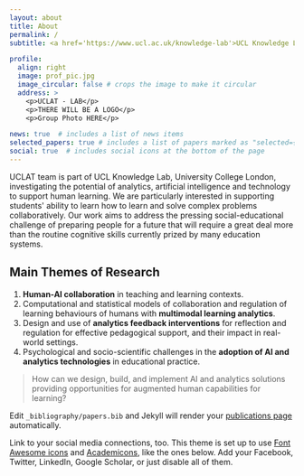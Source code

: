 ```yaml
---
layout: about
title: About
permalink: /
subtitle: <a href='https://www.ucl.ac.uk/knowledge-lab'>UCL Knowledge Lab</a>

profile:
  align: right
  image: prof_pic.jpg
  image_circular: false # crops the image to make it circular
  address: >
    <p>UCLAT - LAB</p>
    <p>THERE WILL BE A LOGO</p>
    <p>Group Photo HERE</p>

news: true  # includes a list of news items
selected_papers: true # includes a list of papers marked as "selected={true}"
social: true  # includes social icons at the bottom of the page
---
```


UCLAT team is part of UCL Knowledge Lab, University College London, investigating the potential of analytics, artificial intelligence and technology to support human learning. We are particularly interested in supporting students' ability to learn how to learn and solve complex problems collaboratively.  Our work aims to address the pressing social-educational challenge of preparing people for a future that will require a great deal more than the routine cognitive skills currently prized by many education systems.

## Main Themes of Research

1. **Human-AI collaboration** in teaching and learning contexts.
2. Computational and statistical models of collaboration and regulation of learning behaviours of humans with **multimodal learning analytics**.
3. Design and use of **analytics feedback interventions** for reflection and regulation for effective pedagogical support, and their impact in real-world settings. 
4. Psychological and socio-scientific challenges in the **adoption of AI and analytics technologies** in educational practice.



> How can we design, build, and implement AI and analytics solutions providing opportunities for augmented human capabilities for learning? 

Edit `_bibliography/papers.bib` and Jekyll will render your [publications page](/al-folio/publications/) automatically.

Link to your social media connections, too. This theme is set up to use [Font Awesome icons](http://fortawesome.github.io/Font-Awesome/) and [Academicons](https://jpswalsh.github.io/academicons/), like the ones below. Add your Facebook, Twitter, LinkedIn, Google Scholar, or just disable all of them.
